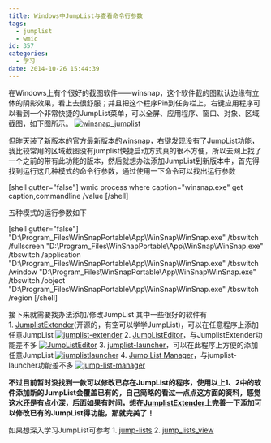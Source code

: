 ```yaml
---
title: Windows中JumpList与查看命令行参数
tags:
  - jumplist
  - wmic
id: 357
categories:
  - 学习
date: 2014-10-26 15:44:39
---
```


在Windows上有个很好的截图软件——winsnap，这个软件截的图默认边缘有立体的阴影效果，看上去很舒服；并且把这个程序Pin到任务栏上，右键应用程序可以看到一个非常快捷的JumpList菜单，可以全屏、应用程序、窗口、对象、区域截图，如下图所示。
[![winsnap_jumplist](http://202.203.209.55:8080/wp-content/uploads/2014/10/winsnap_jumplist-300x291.png)](http://202.203.209.55:8080/wp-content/uploads/2014/10/winsnap_jumplist.png)
<!--more-->
但昨天装了新版本的官方最新版本的winsnap，右键发现没有了JumpList功能，我比较常用的区域截图没有jumplist快捷启动方式真的很不方便，所以去网上找了一个之前的带有此功能的版本，然后就想办法添加JumpList到新版本中，首先得找到运行这几种模式的命令行参数，通过使用一下命令可以找出运行参数

[shell gutter="false"]
wmic process where caption=&quot;winsnap.exe&quot; get caption,commandline /value
[/shell]

五种模式的运行参数如下

[shell gutter="false"]
&quot;D:\Program_Files\WinSnapPortable\App\WinSnap\WinSnap.exe&quot; /tbswitch /fullscreen
&quot;D:\Program_Files\WinSnapPortable\App\WinSnap\WinSnap.exe&quot; /tbswitch /application
&quot;D:\Program_Files\WinSnapPortable\App\WinSnap\WinSnap.exe&quot; /tbswitch /window
&quot;D:\Program_Files\WinSnapPortable\App\WinSnap\WinSnap.exe&quot; /tbswitch /object
&quot;D:\Program_Files\WinSnapPortable\App\WinSnap\WinSnap.exe&quot; /tbswitch /region
[/shell]

接下来就需要找办法添加/修改JumpList
其中一些很好的软件有
1. [JumplistExtender](https://code.google.com/p/jumplist-extender/)(开源的，有空可以学学JumpList)，可以在任意程序上添加任意JumpList
[![jumplist-extender](http://202.203.209.55:8080/wp-content/uploads/2014/10/jumplist-extender-300x226.jpg)](http://202.203.209.55:8080/wp-content/uploads/2014/10/jumplist-extender.jpg)
2. [JumpListEditor](http://jumplisteditor.blogspot.com/)，与JumplistExtender功能差不多
[![JumpListEditor](http://202.203.209.55:8080/wp-content/uploads/2014/10/JumpListEditor-300x119.png)](http://202.203.209.55:8080/wp-content/uploads/2014/10/JumpListEditor.png)
3\. [jumplist-launcher](http://en.www.ali.dj/jumplist-launcher/)，可以在此程序上方便的添加任意JumpList
[![jumplistlauncher](http://202.203.209.55:8080/wp-content/uploads/2014/10/jumplistlauncher-228x300.png)](http://202.203.209.55:8080/wp-content/uploads/2014/10/jumplistlauncher.png)
4\. [Jump List Manager](http://www.addictivetips.com/windows-tips/manage-windows-7-jump-list-items-in-taskbar-with-jump-list-manager/)，与jumplist-launcher功能差不多
[![jump-list-manager](http://202.203.209.55:8080/wp-content/uploads/2014/10/jump-list-manager-300x234.jpg)](http://202.203.209.55:8080/wp-content/uploads/2014/10/jump-list-manager.jpg)

**不过目前暂时没找到一款可以修改已存在JumpList的程序，使用以上1、2中的软件添加新的JumpList会覆盖已有的，自己简略的看过一点点这方面的资料，感觉这水还是有点小深，后面如果有时间，想在[JumplistExtender](https://code.google.com/p/jumplist-extender/)上完善一下添加可以修改已有的JumpList得功能，那就完美了！**

如果想深入学习JumpList可参考
1\. [jump-lists](http://windows.microsoft.com/en-us/windows7/products/features/jump-lists)
2\. [jump_lists_view](http://www.nirsoft.net/utils/jump_lists_view.html)

&nbsp;